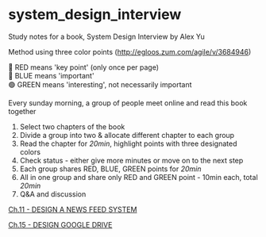 # system_design_interview
Study notes for a book, System Design Interview by Alex Yu

Method using three color points (http://egloos.zum.com/agile/v/3684946)

🔴 RED means 'key point' (only once per page)<br>
🔵 BLUE means 'important'<br>
🟢 GREEN means 'interesting', not necessarily important<br>

Every sunday morning, a group of people meet online and read this book together
1. Select two chapters of the book
2. Divide a group into two & allocate different chapter to each group
3. Read the chapter for *20min*, highlight points with three designated colors
4. Check status - either give more minutes or move on to the next step
5. Each group shares RED, BLUE, GREEN points for *20min*
6. All in one group and share only RED and GREEN point - 10min each, total *20min*
7. Q&A and discussion


[Ch.11 - DESIGN A NEWS FEED SYSTEM](https://github.com/keumda/system_design_interview/blob/main/Ch.11%20-%20DESIGN%20A%20NEWS%20FEED%20SYSTEM)

[Ch.15 - DESIGN GOOGLE DRIVE](https://github.com/keumda/system_design_interview/blob/main/Ch.15%20-%20DESIGN%20GOOGLE%20DRIVE)
